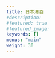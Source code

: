 ```yaml
---
title: 日本清酒
#description: 
#featured: true
#featured_image: 
keywords: []
menus: "main"
weight: 30
---
```

